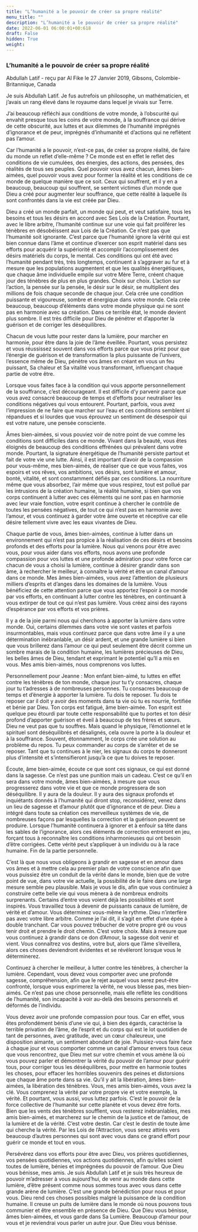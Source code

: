 ```yaml
---
title: "L’humanité a le pouvoir de créer sa propre réalité"
menu_title: ""
description: "L’humanité a le pouvoir de créer sa propre réalité"
date: 2022-06-01 06:00:01+00:618
draft: False
hidden: True
weight:
---
```

### L’humanité a le pouvoir de créer sa propre réalité

Abdullah Latif - reçu par Al Fike le 27 Janvier 2019, Gibsons, Colombie-Britannique, Canada

Je suis Abdullah Latif. Je fus autrefois un philosophe, un mathématicien, et j’avais un rang élevé dans le royaume dans lequel je vivais sur Terre.

J’ai beaucoup réfléchi aux conditions de votre monde, à l’obscurité qui envahit presque tous les coins de votre monde, à la souffrance qui dérive de cette obscurité, aux luttes et aux dilemmes de l’humanité imprégnés d’ignorance et de peur, imprégnés d’inhumanité et d’actions qui ne reflètent pas l’amour.

Car l’humanité a le pouvoir, n’est-ce pas, de créer sa propre réalité, de faire du monde un reflet d’elle-même ? Ce monde est en effet le reflet des conditions de vie cumulées, des énergies, des actions, des pensées, des réalités de tous ses peuples. Quel pouvoir vous avez chacun, âmes bien-aimées, quel pouvoir vous avez pour former la réalité et les conditions de ce monde de quelque manière que ce soit. Ceux qui souffrent, et il y en a beaucoup, beaucoup qui souffrent, se sentent victimes d’un monde que Dieu a créé pour augmenter leur souffrance, que cette réalité à laquelle ils sont confrontés dans la vie est créée par Dieu.

Dieu a créé un monde parfait, un monde qui peut, et veut satisfaire, tous les besoins et tous les désirs en accord avec Ses Lois de la Création. Pourtant, avec le libre arbitre, l’humanité continue sur une voie qui fait proliférer les ténèbres en désobéissent aux Lois de la Création. Ce n’est pas que l’humanité soit ignorante. C’est parce que l’humanité ignore la vérité qui est bien connue dans l’âme et continue d’exercer son esprit matériel dans ses efforts pour acquérir la supériorité et accomplir l’accomplissement des désirs matériels du corps, le mental. Ces conditions qui ont été avec l’humanité pendant très, très longtemps, continuent à s’aggraver au fur et à mesure que les populations augmentent et que les qualités énergétiques, que chaque âme individuelle empile sur votre Mère Terre, créent chaque jour des ténèbres de plus en plus grandes. Choix sur choix. L’action sur l’action, la pensée sur la pensée, le désir sur le désir, se multiplient des millions de fois chaque seconde de chaque jour. Cela crée une condition puissante et vigoureuse, sombre et énergique dans votre monde. Cela crée beaucoup, beaucoup d’éléments dans votre monde physique qui ne sont pas en harmonie avec sa création. Dans ce terrible état, le monde devient plus sombre. Il est très difficile pour Dieu de pénétrer et d’apporter la guérison et de corriger les déséquilibres.

Chacun de vous lutte pour rester dans la lumière, pour marcher en harmonie, pour être dans la joie de l’âme éveillée. Pourtant, vous persistez et vous réussissez souvent dans vos efforts parce que vous priez pour que l’énergie de guérison et de transformation la plus puissante de l’univers, l’essence même de Dieu, pénètre vos âmes en créant en vous un feu puissant, Sa chaleur et Sa vitalité vous transformant, influençant chaque partie de votre être.

Lorsque vous faites face à la condition qui vous apporte personnellement de la souffrance, c’est décourageant. Il est difficile d’y parvenir parce que vous avez consacré beaucoup de temps et d’efforts pour neutraliser les conditions négatives qui vous entourent. Pourtant, parfois, vous avez l’impression de ne faire que marcher sur l’eau et ces conditions semblent si répandues et si lourdes que vous éprouvez un sentiment de désespoir qui est votre nature, une pensée consciente.

Âmes bien-aimées, si vous pouviez voir de notre point de vue comme les conditions sont difficiles dans ce monde. Vivant dans la beauté, vous êtes éloignés de beaucoup des conditions effrénées qui prévalent dans votre monde. Pourtant, la signature énergétique de l’humanité persiste partout et fait de votre vie une lutte. Ainsi, il est important d’avoir de la compassion pour vous-même, mes bien-aimés, de réaliser que ce que vous faites, vos espoirs et vos rêves, vos ambitions, vos désirs, sont lumière et amour, bonté, vitalité, et sont constamment défiés par ces conditions. La nourriture même que vous absorbez, l’air même que vous respirez, tout est pollué par les intrusions de la création humaine, la réalité humaine, si bien que vos corps continuent à lutter avec ces éléments qui ne sont pas en harmonie avec leur vraie fonction, votre esprit continue à chercher le contrôle de toutes les pensées négatives, de tout ce qui n’est pas en harmonie avec l’amour, et vous continuez à garder votre âme ouverte et réceptive car elle désire tellement vivre avec les eaux vivantes de Dieu.

Chaque partie de vous, âmes bien-aimées, continue à lutter dans un environnement qui n’est pas propice à la réalisation de ces désirs et besoins profonds et des efforts pour la lumière. Nous qui venons pour être avec vous, pour vous aider dans vos efforts, nous avons une profonde compassion pour vos luttes et une profonde admiration pour votre force car chacun de vous a choisi la lumière, continue à désirer grandir dans son âme, à rechercher le meilleur, à connaître la vérité et être un canal d’amour dans ce monde. Mes âmes bien-aimées, vous avez l’attention de plusieurs milliers d’esprits et d’anges dans les domaines de la lumière. Vous bénéficiez de cette attention parce que vous apportez l’espoir à ce monde par vos efforts, en continuant à lutter contre les ténèbres, en continuant à vous extirper de tout ce qui n’est pas lumière. Vous créez ainsi des rayons d’espérance par vos efforts et vos prières.

Il y a de la joie parmi nous qui cherchons à apporter la lumière dans votre monde. Oui, certains dilemmes dans votre vie sont vastes et parfois insurmontables, mais vous continuez parce que dans votre âme il y a une détermination inébranlable, un désir ardent, et une grande lumière si bien que vous brillerez dans l’amour ce qui peut seulement être décrit comme un sombre marais de la condition humaine, les lumières précieuses de Dieu, les belles âmes de Dieu, tendant et exprimant le potentiel qu’Il a mis en vous. Mes amis bien-aimés, nous comprenons vos luttes.

Personnellement pour Jeanne : Mon enfant bien-aimé, tu luttes en effet contre les ténèbres de ton monde, chaque jour tu t’y consacres, chaque jour tu t’adresses à de nombreuses personnes. Tu consacres beaucoup de temps et d’énergie à apporter la lumière. Tu dois te reposer. Tu dois te reposer car il doit y avoir des moments dans ta vie où tu es nourrie, fortifiée et bénie par Dieu. Ton corps est fatigué, âme bien-aimée. Ton esprit est quelque peu étourdi par toute cette responsabilité que tu portes et ton désir profond d’apporter guérison et éveil à beaucoup de tes frères et sœurs. Dieu ne veut pas que tu souffres. Mais quand le physique, l’émotionnel et le spirituel sont déséquilibrés et désalignés, cela ouvre la porte à la douleur et à la souffrance. Souvent, étonnamment, le corps crée une solution au problème du repos. Tu peux commander au corps de s’arrêter et de se reposer. Tant que tu continues à le nier, les signaux du corps te donneront plus d’intensité et s’intensifieront jusqu’à ce que tu doives te reposer.

Écoute, âme bien-aimée, écoute ce que sont ces signaux, ce qui est donné dans la sagesse. Ce n’est pas une punition mais un cadeau. C’est ce qu’il en sera dans votre monde, âmes bien-aimées, à mesure que vous progresserez dans votre vie et que ce monde progressera de son déséquilibre. Il y aura de la douleur. Il y aura des signaux profonds et inquiétants donnés à l’humanité qui diront stop, reconsidérez, venez dans un lieu de sagesse et d’amour plutôt que d’ignorance et de peur. Dieu a intégré dans toute sa création ces merveilleux systèmes de vie, de nombreuses façons par lesquelles la correction et la guérison peuvent se produire. Lorsque l’humanité continuera à ignorer et à enfouir sa tête dans les sables de l’ignorance, alors ces éléments de correction entreront en jeu, forçant tous à reconnaître les conditions inharmonieuses qui ont besoin d’être corrigées. Cette vérité peut s’appliquer à un individu ou à la race humaine. Fin de la partie personnelle.

C’est là que nous vous obligeons à grandir en sagesse et en amour dans vos âmes et à mettre cela au premier plan de votre conscience afin que vous puissiez être un conduit de la vérité dans le monde, bien que de votre point de vue, dans votre vie actuelle, la possibilité de le faire dans une large mesure semble peu plausible. Mais je vous le dis, afin que vous continuiez à construire cette belle vie qui vous mènera à de nombreux endroits surprenants. Certains d’entre vous voient déjà les possibilités et sont inspirés. Vous travaillez tous à devenir de puissants canaux de lumière, de vérité et d’amour. Vous déterminez vous-même le rythme. Dieu n’interfère pas avec votre libre arbitre. Comme je l’ai dit, il s’agit en effet d’une épée à double tranchant. Car vous pouvez trébucher de votre propre gré ou vous tenir droit et prendre le droit chemin. C’est votre choix. Mais à mesure que vous continuez à grandir dans ce don d’Amour, la sagesse doit venir et vient. Vous connaîtrez vos destins, votre but, alors que l’âme s’éveillera, alors ces choses deviendront évidentes et se révéleront lorsque vous le déterminerez.

Continuez à chercher le meilleur, à lutter contre les ténèbres, à chercher la lumière. Cependant, vous devez vous comporter avec une profonde sagesse, compréhension, afin que le rejet auquel vous serez peut-être confronté, lorsque vous exprimerez la vérité, ne vous blesse pas, mes bien-aimés. Ce n’est pas une chose personnelle, mais elle reflète les conditions de l’humanité, son incapacité à voir au-delà des besoins personnels et déformés de l’individu.

Vous devez avoir une profonde compassion pour tous. Car en effet, vous êtes profondément bénis d’une vie qui, à bien des égards, caractérise la terrible privation de l’âme, de l’esprit et du corps qui est le lot quotidien de tant de personnes, avec gratitude, avec un cœur chaleureux, une disposition aimante, un sentiment abondant de joie. Puissiez-vous faire face à chaque jour et vous comporter comme un canal d’amour envers tous ceux que vous rencontrez, que Dieu met sur votre chemin et vous amène là où vous pouvez parler et démontrer la vérité du pouvoir de l’amour pour guérir tous, pour corriger tous les déséquilibres, pour mettre en harmonie toutes les choses, pour effacer les horribles souvenirs des peines et distorsions que chaque âme porte dans sa vie. Qu’il y ait la libération, âmes bien-aimées, la libération des ténèbres. Vous, mes amis bien-aimés, vous avez la clé. Vous comprenez la vérité par votre propre vie et votre exemple, la vérité. Et pourtant, vous aussi, vous luttez parfois. C’est le pouvoir de la force collective de l’humanité sur cette planète et vous devez être forts. Bien que les vents des ténèbres soufflent, vous resterez inébranlables, mes amis bien-aimés, et marcherez sur le chemin de la justice et de l’amour, de la lumière et de la vérité. C’est votre destin. Car c’est le destin de toute âme qui cherche la vérité. Par les Lois de l’Attraction, vous serez attirés vers beaucoup d’autres personnes qui sont avec vous dans ce grand effort pour guérir ce monde et tout en vous.

Persévérez dans vos efforts pour être avec Dieu, vos prières quotidiennes, vos pensées quotidiennes, vos actions quotidiennes, afin qu’elles soient toutes de lumière, bénies et imprégnées du pouvoir de l’amour. Que Dieu vous bénisse, mes amis. Je suis Abdullah Latif et je suis très heureux de pouvoir m’adresser à vous aujourd’hui, de venir au monde dans cette lumière, d’être présent comme nous sommes tous avec vous dans cette grande arène de lumière. C’est une grande bénédiction pour nous et pour vous. Dieu rend ces choses possibles malgré la puissance de la condition humaine. Il creuse un puits de lumière dans le monde où nous pouvons tous communier et être ensemble en présence de Dieu. Que Dieu vous bénisse, âmes bien-aimées, et vous garde dans Sa Lumière. Beaucoup d’amour pour vous et je reviendrai vous parler un autre jour. Que Dieu vous bénisse.



